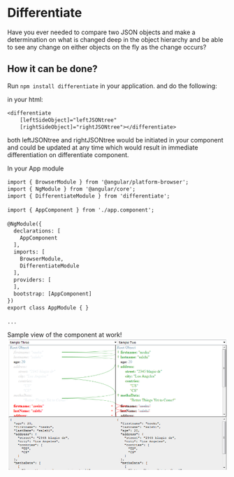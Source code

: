 # Differentiate

Have you ever needed to compare two JSON objects and make a determination on what is changed deep in the object hierarchy and be able to
see any change on either objects on the fly as the change occurs?

## How it can be done?

Run `npm install differentiate` in your application. and do the following:

in your html:


	<differentiate 
		[leftSideObject]="leftJSONtree" 
		[rightSideObject]="rightJSONtree"></differentiate>

both leftJSONtree and rightJSONtree would be initiated in your component and could be updated at any time which would result in immediate differentiation on differentiate component.

In your App module

	import { BrowserModule } from '@angular/platform-browser';
	import { NgModule } from '@angular/core';
	import { DifferentiateModule } from 'differentiate';

	import { AppComponent } from './app.component';

	@NgModule({
	  declarations: [
		AppComponent
	  ],
	  imports: [
		BrowserModule,
		DifferentiateModule
	  ],
	  providers: [
	  ],
	  bootstrap: [AppComponent]
	})
	export class AppModule { }

	...

Sample view of the component at work!
![alt text](sample.png "What you would see when a comparison is performed")